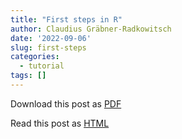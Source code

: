 ```yaml
---
title: "First steps in R"
author: Claudius Gräbner-Radkowitsch
date: '2022-09-06'
slug: first-steps
categories:
  - tutorial
tags: []
---
```


Download this post as [PDF](pubdir/pdfcontent.pdf)

Read this post as [HTML](pubdir/onlinecontent.html)
